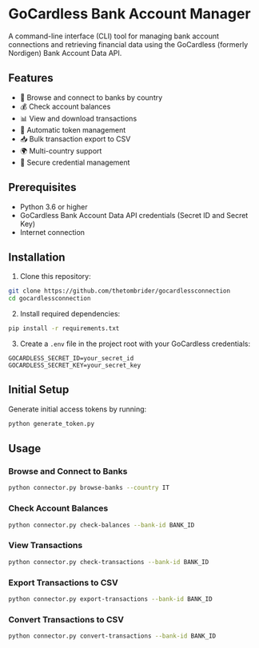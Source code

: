 # GoCardless Bank Account Manager

A command-line interface (CLI) tool for managing bank account connections and retrieving financial data using the GoCardless (formerly Nordigen) Bank Account Data API.

## Features

- 🏦 Browse and connect to banks by country
- 💰 Check account balances
- 📊 View and download transactions
- 🔄 Automatic token management
- 📥 Bulk transaction export to CSV
- 🌍 Multi-country support
- 🔐 Secure credential management

## Prerequisites

- Python 3.6 or higher
- GoCardless Bank Account Data API credentials (Secret ID and Secret Key)
- Internet connection

## Installation

1. Clone this repository:
```bash
git clone https://github.com/thetombrider/gocardlessconnection
cd gocardlessconnection
```

2. Install required dependencies:
```bash
pip install -r requirements.txt
```

3. Create a `.env` file in the project root with your GoCardless credentials:
```plaintext
GOCARDLESS_SECRET_ID=your_secret_id
GOCARDLESS_SECRET_KEY=your_secret_key
```

## Initial Setup

Generate initial access tokens by running:
```bash
python generate_token.py
```

## Usage

### Browse and Connect to Banks
```bash
python connector.py browse-banks --country IT
```

### Check Account Balances
```bash
python connector.py check-balances --bank-id BANK_ID
```

### View Transactions
```bash
python connector.py check-transactions --bank-id BANK_ID
```

### Export Transactions to CSV
```bash
python connector.py export-transactions --bank-id BANK_ID
```

### Convert Transactions to CSV
```bash
python connector.py convert-transactions --bank-id BANK_ID
```


